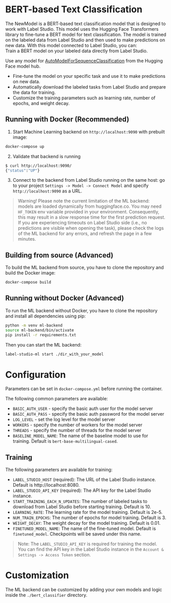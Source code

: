 
# BERT-based Text Classification

The NewModel is a BERT-based text classification model that is designed to work with Label Studio. This model uses the Hugging Face Transformers library to fine-tune a BERT model for text classification. The model is trained on the labeled data from Label Studio and then used to make predictions on new data.  With this model connected to Label Studio, you can:  
Train a BERT model on your labeled data directly from Label Studio.

Use any model for [AutoModelForSequenceClassification](https://huggingface.co/transformers/v3.0.2/model_doc/auto.html#automodelforsequenceclassification) from the Hugging Face model hub.

- Fine-tune the model on your specific task and use it to make predictions on new data.
- Automatically download the labeled tasks from Label Studio and prepare the data for training.
- Customize the training parameters such as learning rate, number of epochs, and weight decay.


## Running with Docker (Recommended)

1. Start Machine Learning backend on `http://localhost:9090` with prebuilt image:

```bash
docker-compose up
```

2. Validate that backend is running

```bash
$ curl http://localhost:9090/
{"status":"UP"}
```

3. Connect to the backend from Label Studio running on the same host: go to your project `Settings -> Model -> Connect Model` and specify `http://localhost:9090` as a URL.

> Warning! Please note the current limitation of the ML backend: models are loaded dynamically from huggingface.co. You may need `HF_TOKEN` env variable provided in your environment. Consequently, this may result in a slow response time for the first prediction request. If you are experiencing timeouts on Label Studio side (i.e., no predictions are visible when opening the task), please check the logs of the ML backend for any errors, and refresh the page in a few minutes.

## Building from source (Advanced)

To build the ML backend from source, you have to clone the repository and build the Docker image:

```bash
docker-compose build
```

## Running without Docker (Advanced)

To run the ML backend without Docker, you have to clone the repository and install all dependencies using pip:

```bash
python -m venv ml-backend
source ml-backend/bin/activate
pip install -r requirements.txt
```

Then you can start the ML backend:

```bash
label-studio-ml start ./dir_with_your_model
```

# Configuration
Parameters can be set in `docker-compose.yml` before running the container.


The following common parameters are available:
- `BASIC_AUTH_USER` - specify the basic auth user for the model server
- `BASIC_AUTH_PASS` - specify the basic auth password for the model server
- `LOG_LEVEL` - set the log level for the model server
- `WORKERS` - specify the number of workers for the model server
- `THREADS` - specify the number of threads for the model server
- `BASELINE_MODEL_NAME`: The name of the baseline model to use for training. Default is `bert-base-multilingual-cased`.

## Training

The following parameters are available for training:

- `LABEL_STUDIO_HOST` (required): The URL of the Label Studio instance. Default is http://localhost:8080.
- `LABEL_STUDIO_API_KEY` (required): The API key for the Label Studio instance.
- `START_TRAINING_EACH_N_UPDATES`: The number of labeled tasks to download from Label Studio before starting training. Default is 10.
- `LEARNING_RATE`: The learning rate for the model training. Default is 2e-5.
- `NUM_TRAIN_EPOCHS`: The number of epochs for model training. Default is 3.
- `WEIGHT_DECAY`: The weight decay for the model training. Default is 0.01.
- `FINETUNED_MODEL_NAME`: The name of the fine-tuned model. Default is `finetuned_model`. Checkpoints will be saved under this name.

> Note: The `LABEL_STUDIO_API_KEY` is required for training the model. You can find the API key in the Label Studio instance in the `Account & Settings -> Access Token` section.


# Customization

The ML backend can be customized by adding your own models and logic inside the `./bert_classifier` directory.
